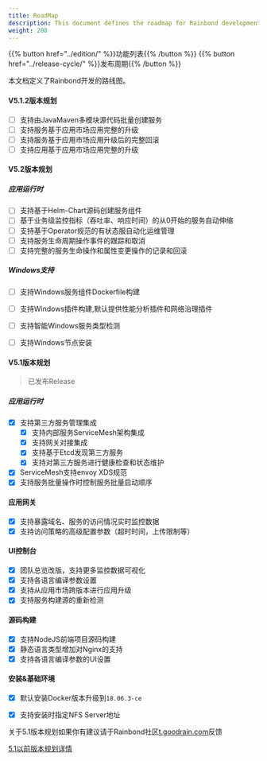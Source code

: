 ```yaml
---
title: RoadMap
description: This document defines the roadmap for Rainbond development.
weight: 208
---
```


{{% button href="../edition/" %}}功能列表{{% /button %}}
{{% button href="../release-cycle/" %}}发布周期{{% /button %}}

本文档定义了Rainbond开发的路线图。

#### V5.1.2版本规划

- [ ] 支持由JavaMaven多模块源代码批量创建服务
- [ ] 支持服务基于应用市场应用完整的升级
- [ ] 支持服务基于应用市场应用升级后的完整回滚
- [ ] 支持应用基于应用市场应用完整的升级

#### V5.2版本规划

##### 应用运行时
- [ ] 支持基于Helm-Chart源码创建服务组件
- [ ] 基于业务级监控指标（吞吐率、响应时间）的从0开始的服务自动伸缩
- [ ] 支持基于Operator规范的有状态服自动化运维管理
- [ ] 支持服务生命周期操作事件的跟踪和取消
- [ ] 支持完整的服务生命操作和属性变更操作的记录和回滚

##### Windows支持

- [ ] 支持Windows服务组件Dockerfile构建
- [ ] 支持Windows插件构建,默认提供性能分析插件和网络治理插件
- [ ] 支持智能Windows服务类型检测
- [ ] 支持Windows节点安装


#### V5.1版本规划

> 已发布Release

##### 应用运行时

- [x] 支持第三方服务管理集成
    - [x] 支持内部服务ServiceMesh架构集成
    - [x] 支持网关对接集成
    - [x] 支持基于Etcd发现第三方服务
    - [x] 支持对第三方服务进行健康检查和状态维护
- [x] ServiceMesh支持envoy XDS规范
- [x] 支持服务批量操作时控制服务批量启动顺序

#### 应用网关

- [x] 支持暴露域名、服务的访问情况实时监控数据
- [x] 支持访问策略的高级配置参数（超时时间，上传限制等）

#### UI控制台
- [x] 团队总览改版，支持更多监控数据可视化
- [x] 支持各语言编译参数设置
- [x] 支持从应用市场跨版本进行应用升级
- [x] 支持服务构建源的重新检测

#### 源码构建
- [x] 支持NodeJS前端项目源码构建
- [x] 静态语言类型增加对Nginx的支持
- [x] 支持各语言编译参数的UI设置

#### 安装&基础环境
- [x] 默认安装Docker版本升级到`18.06.3-ce`
- [x] 支持安装时指定NFS Server地址


关于5.1版本规划如果你有建议请于Rainbond社区[t.goodrain.com](t.goodrain.com)反馈

[5.1以前版本规划详情](../roadmap.5.0/)